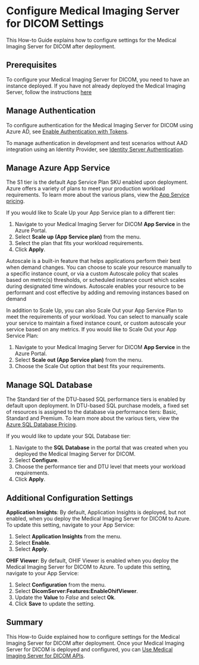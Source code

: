# Configure Medical Imaging Server for DICOM Settings

This How-to Guide explains how to configure settings for the Medical Imaging Server for DICOM after deployment.

## Prerequisites

To configure your Medical Imaging Server for DICOM, you need to have an instance deployed. If you have not already deployed the Medical Imaging Server, follow the instructions [here](../quickstarts/deploy-via-azure.md)

## Manage Authentication

To configure authentication for the Medical Imaging Server for DICOM using Azure AD, see [Enable Authentication with Tokens](../docs/how-to-guides/enable-authentication-with-tokens.md).

To manage authentication in development and test scenarios without AAD integration using an Identity Provider, see [Identity Server Authentication](../development/identity-server-authentication.md).

## Manage Azure App Service

The S1 tier is the default App Service Plan SKU enabled upon deployment. Azure offers a variety of plans to meet your production workload requirements. To learn more about the various plans, view the [App Service pricing](https://azure.microsoft.com/pricing/details/app-service/windows/).

If you would like to Scale Up your App Service plan to a different tier:

1. Navigate to your Medical Imaging Server for DICOM **App Service** in the Azure Portal.
1. Select **Scale up (App Service plan)** from the menu.
1. Select the plan that fits your workload requirements.
1. Click **Apply**.

Autoscale is a built-in feature that helps applications perform their best when demand changes. You can choose to scale your resource manually to a specific instance count, or via a custom Autoscale policy that scales based on metric(s) thresholds, or scheduled instance count which scales during designated time windows. Autoscale enables your resource to be performant and cost effective by adding and removing instances based on demand

In addition to Scale Up, you can also Scale Out your App Service Plan to meet the requirements of your workload. You can select to manually scale your service to maintain a fixed instance count, or custom autoscale your service based on any metrics. If you would like to Scale Out your App Service Plan:

1. Navigate to your Medical Imaging Server for DICOM **App Service** in the Azure Portal.
1. Select **Scale out (App Service plan)** from the menu.
1. Choose the Scale Out option that best fits your requirements.

## Manage SQL Database

The Standard tier of the DTU-based SQL performance tiers is enabled by default upon deployment. In DTU-based SQL purchase models, a fixed set of resources is assigned to the database via performance tiers: Basic, Standard and Premium. To learn more about the various tiers, view the [Azure SQL Database Pricing](https://azure.microsoft.com/pricing/details/sql-database/single/).

If you would like to update your SQL Database tier:

1. Navigate to the **SQL Database** in the portal that was created when you deployed the Medical Imaging Server for DICOM.
1. Select **Configure**.
1. Choose the performance tier and DTU level that meets your workload requirements.
1. Click **Apply**.

## Additional Configuration Settings

**Application Insights**: By default, Application Insights is deployed, but not enabled, when you deploy the Medical Imaging Server for DICOM to Azure. To update this setting, navigate to your App Service:

1. Select **Application Insights** from the menu.
1. Select **Enable**.
1. Select **Apply**.

**OHIF Viewer**: By default, OHIF Viewer is enabled when you deploy the Medical Imaging Server for DICOM to Azure. To update this setting, navigate to your App Service:

1. Select **Configuration** from the menu.
1. Select **DicomServer:Features:EnableOhifViewer**.
1. Update the **Value** to *False* and select **Ok**.
1. Click **Save** to update the setting.

## Summary

This How-to Guide explained how to configure settings for the Medical Imaging Server for DICOM after deployment. Once your Medical Imaging Server for DICOM is deployed and configured, you can [Use Medical Imaging Server for DICOM APIs](../tutorials/use-the-medical-imaging-server-apis.md).
